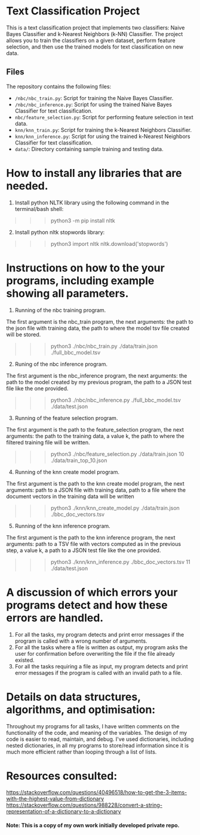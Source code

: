 
# Text Classification Project

This is a text classification project that implements two classifiers: Naive Bayes Classifier and k-Nearest Neighbors (k-NN) Classifier. The project allows you to train the classifiers on a given dataset, perform feature selection, and then use the trained models for text classification on new data.

## Files

The repository contains the following files:

- `/nbc/nbc_train.py`: Script for training the Naive Bayes Classifier.
- `/nbc/nbc_inference.py`: Script for using the trained Naive Bayes Classifier for text classification.
- `nbc/feature_selection.py`: Script for performing feature selection in text data.
- `knn/knn_train.py`: Script for training the k-Nearest Neighbors Classifier.
- `knn/knn_inference.py`: Script for using the trained k-Nearest Neighbors Classifier for text classification.
- `data/`: Directory containing sample training and testing data.


# How to install any libraries that are needed.

1. Install python NLTK library using the following command in the terminal/bash shell:
>>>python3 -m pip install nltk

2. Install python nltk stopwords library:
>>>python3
>>>import nltk
>>>nltk.download('stopwords')

# Instructions on how to the your programs, including example showing all parameters.

1. Running of the nbc training program. 

The first argument is the nbc_train program, the next arguments: the path to the json file with training data, the path to where the model tsv file created will be stored.
>>>python3 ./nbc/nbc_train.py ./data/train.json ./full_bbc_model.tsv   

2. Runing of the nbc inference program.

The first argument is the nbc_inference program, the next arguments: the path to the model created by my previous program, the path to a JSON test file like the one provided.
>>>python3 ./nbc/nbc_inference.py ./full_bbc_model.tsv ./data/test.json  

3. Running of the feature selection program.

The first argument is the path to the feature_selection program, the next arguments: the path to the training data, a value k, the path to where the filtered training file will be written.
>>>python3 ./nbc/feature_selection.py ./data/train.json 10 ./data/train_top_10.json

4. Running of the knn create model program.

The first argument is the path to the knn create model program, the next arguments: path to a JSON file with training data, path to a file where the document vectors in the training data will be written
>>>python3 ./knn/knn_create_model.py ./data/train.json ./bbc_doc_vectors.tsv

5. Running of the knn inference program.

The first argument is the path to the knn inference program, the next arguments: path to a TSV file with vectors computed as in the previous step, a value k, a path to a JSON test file like the one provided.
>>>python3 ./knn/knn_inference.py ./bbc_doc_vectors.tsv 11 ./data/test.json

# A discussion of which errors your programs detect and how these errors are handled.

1. For all the tasks, my program detects and print error messages if the program is called with a wrong number of arguments.
2. For all the tasks where a file is written as output, my program asks the user for confirmation before overwriting the file if the file already existed.
3. For all the tasks requiring a file as input, my program detects and print error messages if the program is called with an invalid path to a file. 


# Details on data structures, algorithms, and optimisation: 

Throughout my programs for all tasks, I have written comments on the functionality of the code, and meaning of the variables. The design of my code is easier to read, maintain, and debug. I've used dictionaries, including nested dictionaries, in all my programs to store/read information since it is much more efficient rather than looping through a list of lists.

# Resources consulted:

https://stackoverflow.com/questions/40496518/how-to-get-the-3-items-with-the-highest-value-from-dictionary
https://stackoverflow.com/questions/988228/convert-a-string-representation-of-a-dictionary-to-a-dictionary

#### Note: This is a copy of my own work initially developed private repo.
